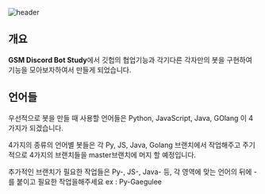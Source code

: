 
![header](https://capsule-render.vercel.app/api?type=wave&color=gradient&height=300&section=header&text=GSM_DiscordBot_Study&fontSize=50)
## 개요
**GSM Discord Bot Study**에서
깃헙의 협업기능과 각기다른 각자만의 봇을 구현하여
기능을 모아보자하여서 만들게 되었습니다.

## 언어들
우선적으로 봇을 만들 때 사용할 언어들은 Python, JavaScript, Java, GOlang
이 4가지가 되겠습니다.

4가지의 종류의 언어별 봇들은 각 Py, JS, Java, Golang 브랜치에서 작업해주고
주기적으로 4가지의 브랜치들을 master브랜치에 머지 할 예정입니다.

추가적인 브랜치가 필요한 작업들은 Py-, JS-, Java- 등, 각 영역에 맞는 언어의 뒤에 -를 붙이고 필요한 작업을해주세요
ex : Py-Gaegulee
